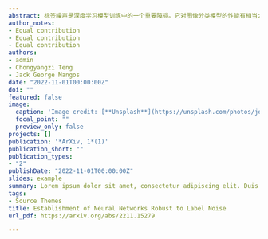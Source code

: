 ```yaml
---
abstract: 标签噪声是深度学习模型训练中的一个重要障碍。它对图像分类模型的性能有相当大的影响，特别是深度神经网络，因为它们有强烈的记忆噪声标签的倾向，所以特别容易受到影响。在本文中，我们研究了相关标签噪声方法的基本概念。我们创建了一个过渡矩阵估计器，并证明了它对实际过渡矩阵的有效性。此外，我们还研究了两个卷积神经网络分类器LeNet和AlexNet设计的标签噪声稳健性。两个FashionMINIST数据集揭示了两种模型的鲁棒性。由于时间和计算资源的限制，我们无法正确调整复杂的卷积神经网络模型，因此我们无法有效地证明过渡矩阵噪声校正对鲁棒性增强的影响。在未来的研究中，需要更多的努力来微调神经网络模型并探索估计过渡模型的精度。
author_notes:
- Equal contribution
- Equal contribution
- Equal contribution
authors:
- admin
- Chongyangzi Teng
- Jack George Mangos
date: "2022-11-01T00:00:00Z"
doi: ""
featured: false
image:
  caption: 'Image credit: [**Unsplash**](https://unsplash.com/photos/jdD8gXaTZsc)'
  focal_point: ""
  preview_only: false
projects: []
publication: '*ArXiv, 1*(1)'
publication_short: ""
publication_types:
- "2"
publishDate: "2022-11-01T00:00:00Z"
slides: example
summary: Lorem ipsum dolor sit amet, consectetur adipiscing elit. Duis posuere tellus ac convallis placerat. Proin tincidunt magna sed ex sollicitudin condimentum.
tags:
- Source Themes
title: Establishment of Neural Networks Robust to Label Noise
url_pdf: https://arxiv.org/abs/2211.15279

---
```

